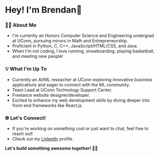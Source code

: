 # Hey! I'm Brendan👋

### 👨‍🎓 About Me
- I'm currently an Honors Computer Science and Engineering undergrad at UConn, pursuing minors in Math and Entrepreneurship.
- Proficient in Python, C, C++, JavaScript/HTML/CSS, and Java.
- When I'm not coding, I love running, snowboarding, playing basketball, and meeting new people!

### 💡 What I'm Up To
- Currently an AI/ML reseacher at UConn exploring innovative business applications and eager to connect with the ML community.
- Team Lead at UConn Technology Support Center.
- Freelance website designer/developer.
- Excited to enhance my web development skills by diving deeper into front-end frameworks like React.js.

### 🌐 Let's Connect!
- If you're working on something cool or just want to chat, feel free to reach out!
- Check out my [LinkedIn](https://www.linkedin.com/in/brendanabarnett/) profile.

**Let's build something awesome together! 😤💪**

